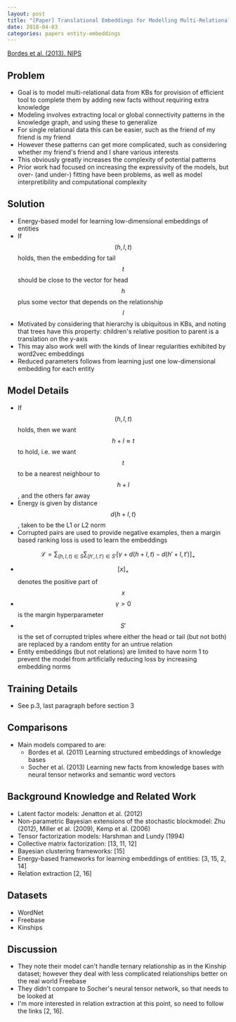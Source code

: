 ```yaml
---
layout: post
title: "[Paper] Translational Embeddings for Modelling Multi-Relational Data"
date: 2018-04-03
categories: papers entity-embeddings
---
```


[Bordes et al. (2013). NIPS](https://papers.nips.cc/paper/5071-translating-embeddings-for-modeling-multi-relational-data.pdf)

## Problem

- Goal is to model multi-relational data from KBs for provision of
  efficient tool to complete them by adding new facts without requiring
  extra knowledge
- Modeling involves extracting local or global connectivity patterns in
  the knowledge graph, and using these to generalize
- For single relational data this can be easier, such as the friend of
  my friend is my friend
- However these patterns can get more complicated, such as considering
  whether my friend's friend and I share various interests
- This obviously greatly increases the complexity of potential patterns
- Prior work had focused on increasing the expressivity of the models,
  but over- (and under-) fitting have been problems, as well as model
  interpretibility and computational complexity

## Solution

- Energy-based model for learning low-dimensional embeddings of entities
- If $$(h, l, t)$$ holds, then the embedding for tail $$t$$ should be
  close to the vector for head $$h$$ plus some vector that depends on
  the relationship $$l$$
- Motivated by considering that hierarchy is ubiquitous in KBs, and
  noting that trees have this property: children's relative position to
  parent is a translation on the y-axis
- This may also work well with the kinds of linear regularities
  exhibited by word2vec embeddings
- Reduced parameters follows from learning just one low-dimensional
  embedding for each entity

## Model Details

- If $$(h, l, t)$$ holds, then we want $$h + l \approx t$$ to hold, i.e.
  we want $$t$$ to be a nearest neighbour to $$h + l$$, and the others
  far away
- Energy is given by distance $$d(h + l, t)$$, taken to be the L1 or L2
  norm
- Corrupted pairs are used to provide negative examples, then a margin
  based ranking loss is used to learn the embeddings

$$
\mathcal{L} = \sum_{(h, l, t) \in S} \sum_{(h', l, t') \in S'} \left[ \gamma + d(h + l, t) - d(h' + l, t') \right]_+
$$

- $$[x]_+$$ denotes the positive part of $$x$$
- $$\gamma \gt 0$$ is the margin hyperparameter
- $$S'$$ is the set of corrupted triples where either the head or tail
  (but not both) are replaced by a random entity for an untrue relation
- Entity embeddings (but not relations) are limited to have norm 1 to
  prevent the model from artificially reducing loss by increasing
  embedding norms

## Training Details

- See p.3, last paragraph before section 3

## Comparisons

- Main models compared to are:
  - Bordes et al. (2011) Learning structured embeddings of knowledge
    bases
  - Socher et al. (2013) Learning new facts from knowledge bases with
    neural tensor networks and semantic word vectors

## Background Knowledge and Related Work

- Latent factor models: Jenatton et al. (2012)
- Non-parametric Bayesian extensions of the stochastic blockmodel: Zhu
  (2012), Miller et al. (2009), Kemp et al. (2006)
- Tensor factorization models: Harshman and Lundy (1994)
- Collective matrix factorization: [13, 11, 12]
- Bayesian clustering frameworks: [15]
- Energy-based frameworks for learning embeddings of entities: [3, 15,
  2, 14]
- Relation extraction [2, 16]

## Datasets

- WordNet
- Freebase
- Kinships

## Discussion

- They note their model can't handle ternary relationship as in the
  Kinship dataset; however they deal with less complicated relationships
  better on the real world Freebase
- They didn't compare to Socher's neural tensor network, so that needs
  to be looked at
- I'm more interested in relation extraction at this point, so need to
  follow the links [2, 16].
